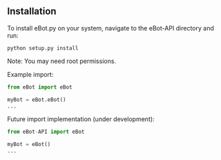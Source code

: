## Installation

To install eBot.py on your system, navigate to the eBot-API directory and run:
```
python setup.py install
```
Note: You may need root permissions.

Example import:
```python
from eBot import eBot

myBot = eBot.eBot()
...
```

Future import implementation (under development):
```python
from eBot-API import eBot

myBot = eBot()
...
```
